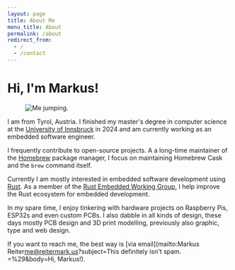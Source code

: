 ```yaml
---
layout: page
title: About Me
menu_title: About
permalink: /about
redirect_from:
  - /
  - /contact
---
```


# Hi, I'm Markus!

<figure>
  <img src='{{ "/img/about-me.jpg" | prepend: site.baseurl }}' alt='Me jumping.'>
</figure>

I am from Tyrol, Austria. I finished my master's degree in computer science at the  [University of Innsbruck](http://www.uibk.ac.at) in 2024 and am currently working as an embedded software engineer.

I frequently contribute to open-source projects. A a long-time maintainer of the [Homebrew](https://brew.sh) package manager, I focus on maintaining Homebrew Cask and the `brew` command itself.

Currently I am mostly interested in embedded software development using [Rust](https://www.rust-lang.org). As a member of the [Rust Embedded Working Group](https://github.com/rust-embedded), I help improve the Rust ecosystem for embedded development.

In my spare time, I enjoy tinkering with hardware projects on Raspberry Pis, ESP32s and even custom PCBs. I also dabble in all kinds of design, these days mostly PCB design and 3D print modelling, previously also graphic, type and web design.

If you want to reach me, the best way is [via email](mailto:Markus Reiter<me@reitermark.us>?subject=This definitely isn't spam. =%29&body=Hi, Markus!).
